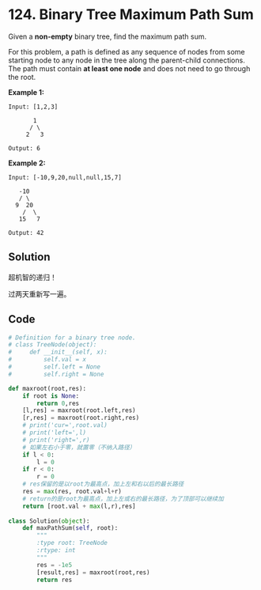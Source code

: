 # 124. Binary Tree Maximum Path Sum

Given a **non-empty** binary tree, find the maximum path sum.

For this problem, a path is defined as any sequence of nodes from some starting node to any node in the tree along the parent-child connections. The path must contain **at least one node** and does not need to go through the root.

**Example 1:**

```
Input: [1,2,3]

       1
      / \
     2   3

Output: 6
```

**Example 2:**

```
Input: [-10,9,20,null,null,15,7]

   -10
   / \
  9  20
    /  \
   15   7

Output: 42
```



## Solution

超机智的递归！

过两天重新写一遍。



## Code

```python
# Definition for a binary tree node.
# class TreeNode(object):
#     def __init__(self, x):
#         self.val = x
#         self.left = None
#         self.right = None

def maxroot(root,res):
    if root is None:
        return 0,res
    [l,res] = maxroot(root.left,res)
    [r,res] = maxroot(root.right,res)
    # print('cur=',root.val)
    # print('left=',l)
    # print('right=',r)
    # 如果左右小于零，就置零（不纳入路径）
    if l < 0:
        l = 0
    if r < 0:
        r = 0
    # res保留的是以root为最高点，加上左和右以后的最长路径
    res = max(res, root.val+l+r)
    # return的是root为最高点，加上左或右的最长路径，为了顶部可以继续加
    return [root.val + max(l,r),res]
    
class Solution(object):
    def maxPathSum(self, root):
        """
        :type root: TreeNode
        :rtype: int
        """
        res = -1e5
        [result,res] = maxroot(root,res)
        return res
```

